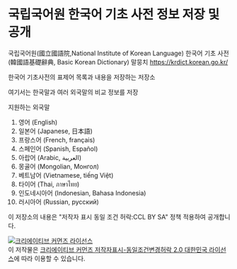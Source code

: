 # 국립국어원 한국어 기초 사전 정보 저장 및 공개 
국립국어원(國立國語院,National Institute of Korean Language) 한국어 기초 사전(韓國語基礎辭典, Basic Korean Dictionary) 말뭉치  https://krdict.korean.go.kr/

한국어 기초사전의 표제어 목록과 내용을 저장하는 저장소 

여기서는 한국말과 여러 외국말의 비교 정보를 저장

지원하는 외국말
1. 영어 (English)
2. 일본어 (Japanese, 日本語)
3. 프랑스어 (French, français)
4. 스페인어 (Spanish, Español)
5. 아랍어 (Arabic, العربية)
6. 몽골어 (Mongolian, Монгол)
7. 베트남어 (Vietnamese, tiếng Việt)
8. 타이어 (Thai, ภาษาไทย)
9. 인도네시아어 (Indonesian, Bahasa Indonesia)
10. 러시아어 (Russian, русский)

이 저장소의 내용은 "저작자 표시 동일 조건 허락:CCL BY SA" 정책 적용하여 공개합니다.


<a rel="license" href="http://creativecommons.org/licenses/by-sa/2.0/kr/"><img alt="크리에이티브 커먼즈 라이선스" style="border-width:0" src="https://i.creativecommons.org/l/by-sa/2.0/kr/88x31.png" /></a><br />이 저작물은 <a rel="license" href="http://creativecommons.org/licenses/by-sa/2.0/kr/">크리에이티브 커먼즈 저작자표시-동일조건변경허락 2.0 대한민국 라이선스</a>에 따라 이용할 수 있습니다.

